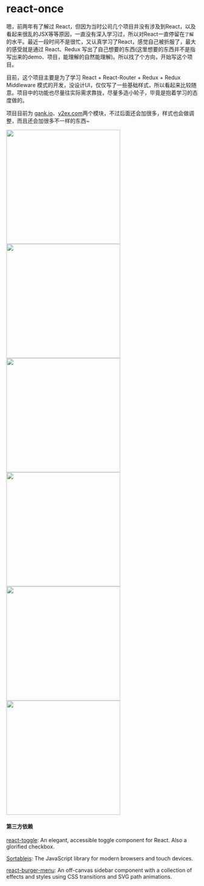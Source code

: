 # react-once

嗯，前两年有了解过 React，但因为当时公司几个项目并没有涉及到React，以及看起来很乱的JSX等等原因，一直没有深入学习过，所以对React一直停留在`了解`的水平。最近一段时间不是很忙，又认真学习了React，感觉自己被折服了，最大的感受就是通过 React、Redux 写出了自己想要的东西(这里想要的东西并不是指写出来的demo、项目，能理解的自然能理解)。所以找了个方向，开始写这个项目。

目前，这个项目主要是为了学习 React + React-Router + Redux + Redux Middleware 模式的开发，没设计UI，仅仅写了一些基础样式，所以看起来比较随意。项目中的功能也尽量往实际需求靠拢，尽量多造小轮子，毕竟是抱着学习的态度做的。

项目目前为 [gank.io](http://gank.io/)、[v2ex.com](http://v2ex.com/)两个模块，不过后面还会加很多，样式也会做调整，而且还会加很多不一样的东西~

<img width="300" src="https://i.loli.net/2018/07/06/5b3edb9b541cd.gif"/>
<img width="300" src="https://i.loli.net/2018/07/06/5b3edb8da62c7.gif"/>
<img width="300" src="https://i.loli.net/2018/07/06/5b3edb83b50e5.gif"/>
<img width="300" src="https://i.loli.net/2018/07/06/5b3edba23b457.gif"/>
<img width="300" src="https://i.loli.net/2018/07/06/5b3edc774ac1a.gif"/>
<img width="300" src="https://i.loli.net/2018/07/06/5b3edc757b84c.gif"/>


#### 第三方依赖

[react-toggle](https://github.com/aaronshaf/react-toggle): An elegant, accessible toggle component for React. Also a glorified checkbox.

[Sortablejs](http://rubaxa.github.io/Sortable/): The JavaScript library for modern browsers and touch devices.

[react-burger-menu](https://github.com/negomi/react-burger-menu): An off-canvas sidebar component with a collection of effects and styles using CSS transitions and SVG path animations.
